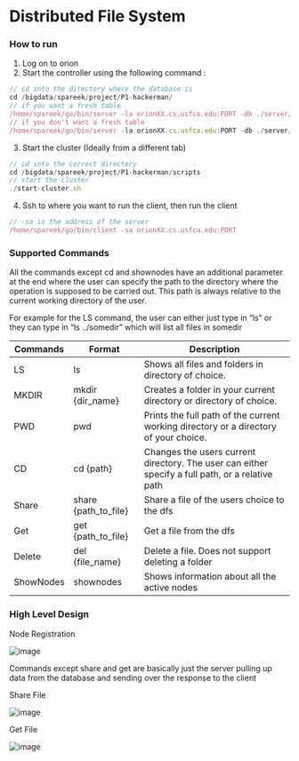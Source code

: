 # Distributed File System

### How to run

1. Log on to orion
2. Start the controller using the following command :

```jsx
// cd into the directory where the database is
cd /bigdata/spareek/project/P1-hackerman/
// if you want a fresh table
/home/spareek/go/bin/server -la orionXX.cs.usfca.edu:PORT -db ./server/db.db -freshTable true
// if you don't want a fresh table
/home/spareek/go/bin/server -la orionXX.cs.usfca.edu:PORT -db ./server/db.db -freshTable true
```

3. Start the cluster (Ideally from a different tab)

```jsx
// cd into the correct directory
cd /bigdata/spareek/project/P1-hackerman/scripts
// start the cluster
./start-cluster.sh
```

4. Ssh to where you want to run the client, then run the client

```jsx
// -sa is the address of the server
/home/spareek/go/bin/client -sa orionXX.cs.usfca.edu:PORT
```

### Supported Commands

All the commands except cd and shownodes have an additional parameter at the end where the user can specify the path to the directory where the operation is supposed to be carried out. This path is always relative to the current working directory of the user.

For example for the LS command, the user can either just type in “ls” or they can type in     “ls ../somedir” which will list all files in somedir

| Commands | Format | Description |
| --- | --- | --- |
| LS | ls | Shows all files and folders in directory of choice. |
| MKDIR | mkdir {dir_name} | Creates a folder in your current directory or directory of choice.  |
| PWD | pwd | Prints the full path of the current working directory or a directory of your choice. |
| CD | cd {path} | Changes the users current directory. The user can either specify a full path, or a relative path |
| Share | share {path_to_file} | Share a file of the users choice to the dfs |
| Get | get {path_to_file} | Get a file from the dfs  |
| Delete | del {file_name} | Delete a file. Does not support deleting a folder |
| ShowNodes | shownodes | Shows information about all the active nodes |

### High Level Design

Node Registration

![image](https://user-images.githubusercontent.com/48670085/197638069-702fa22d-dda7-4391-8b04-d658d90dbbec.png)


Commands except share and get are basically just the server pulling up data from the database and sending over the response to the client

Share File

![image](https://user-images.githubusercontent.com/48670085/197638116-e2871b08-f04d-4ede-bb95-a43fda583d7b.png)


Get File

![image](https://user-images.githubusercontent.com/48670085/197638152-81d4fa99-0132-43f4-95b6-0dbdc864fb5d.png)

